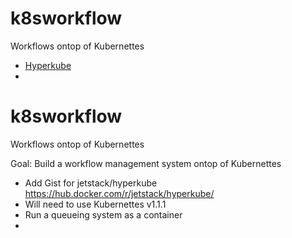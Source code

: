 # k8sworkflow
Workflows ontop of Kubernettes

- [Hyperkube](https://hub.docker.com/r/jetstack/hyperkube/)
- 

# k8sworkflow
Workflows ontop of Kubernettes

Goal: Build a workflow management system ontop of Kubernettes

* Add Gist for jetstack/hyperkube https://hub.docker.com/r/jetstack/hyperkube/
* Will need to use Kubernettes v1.1.1
* Run a queueing system as a container
* 
